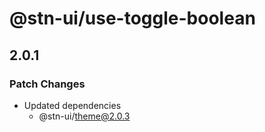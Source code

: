 # @stn-ui/use-toggle-boolean

## 2.0.1

### Patch Changes

- Updated dependencies
  - @stn-ui/theme@2.0.3
